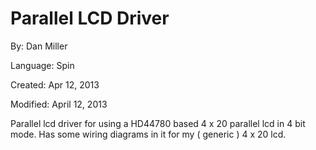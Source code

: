 # Parallel LCD Driver

By: Dan Miller

Language: Spin

Created: Apr 12, 2013

Modified: April 12, 2013

Parallel lcd driver for using a HD44780 based 4 x 20 parallel lcd in 4 bit mode. Has some wiring diagrams in it for my ( generic ) 4 x 20 lcd.
